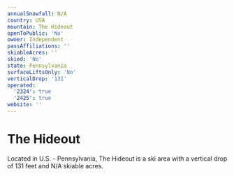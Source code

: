 ```yaml
---
annualSnowfall: N/A
country: USA
mountain: The Hideout
openToPublic: 'No'
owner: Independent
passAffiliations: ''
skiableAcres: ''
skied: 'No'
state: Pennsylvania
surfaceLiftsOnly: 'No'
verticalDrop: '131'
operated:
  '2324': true
  '2425': true
website: ''
---
```



# The Hideout

Located in U.S. - Pennsylvania, The Hideout is a ski area with a vertical drop of 131 feet and N/A skiable acres.

